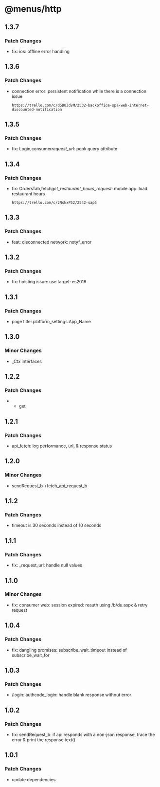# @menus/http

## 1.3.7

### Patch Changes

- fix: ios: offline error handling

## 1.3.6

### Patch Changes

- connection error: persistent notification while there is a connection issue

      https://trello.com/c/d5D0JdvM/2532-backoffice-spa-web-internet-discounted-notification

## 1.3.5

### Patch Changes

- fix: Login,consumer*request_url*: pcpk query attribute

## 1.3.4

### Patch Changes

- fix: OrdersTab,fetch*get_restaurant_hours_request*: mobile app: load restaurant hours

      https://trello.com/c/2NskxP52/2542-sap6

## 1.3.3

### Patch Changes

- feat: disconnected network: notyf_error

## 1.3.2

### Patch Changes

- fix: hoisting issue: use target: es2019

## 1.3.1

### Patch Changes

- page title: platform_settings.App_Name

## 1.3.0

### Minor Changes

- \_Ctx interfaces

## 1.2.2

### Patch Changes

- - get

## 1.2.1

### Patch Changes

- api_fetch: log performance, url, & response status

## 1.2.0

### Minor Changes

- sendRequest_b->fetch_api_request_b

## 1.1.2

### Patch Changes

- timeout is 30 seconds instead of 10 seconds

## 1.1.1

### Patch Changes

- fix: \_request_url: handle null values

## 1.1.0

### Minor Changes

- fix: consumer web: session expired: reauth using /b/du.aspx & retry request

## 1.0.4

### Patch Changes

- fix: dangling promises: subscribe_wait_timeout instead of subscribe_wait_for

## 1.0.3

### Patch Changes

- /login: authcode_login: handle blank response without error

## 1.0.2

### Patch Changes

- fix: sendRequest_b: if api responds with a non-json response, trace the error & print the response.text()

## 1.0.1

### Patch Changes

- update dependencies
